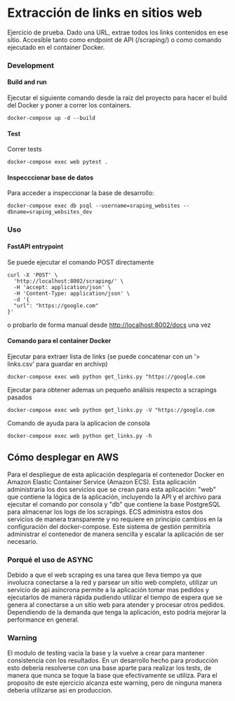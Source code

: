 # Extracción de links en sitios web

Ejercicio de prueba. Dado una URL, extrae todos los links contenidos en ese sitio. Accesible tanto como endpoint de API (/scraping/) o como comando ejecutado en el container Docker.

### Development

#### Build and run
Ejecutar el siguiente comando desde la raíz del proyecto para hacer el build del Docker y poner a correr los containers.
```
docker-compose up -d --build
```
 
#### Test
Correr tests
```
docker-compose exec web pytest .
```

#### Inspecccionar base de datos
Para acceder a inspeccionar la base de desarrollo:
```
docker-compose exec db psql --username=sraping_websites --dbname=sraping_websites_dev 
```

### Uso

#### FastAPI entrypoint
Se puede ejecutar el comando POST directamente
```
curl -X 'POST' \
  'http://localhost:8002/scraping/' \
  -H 'accept: application/json' \
  -H 'Content-Type: application/json' \
  -d '{
  "url": "https://google.com"
}'
```
o probarlo de forma manual desde [http://localhost:8002/docs](http://localhost:8002/docs) una vez 

#### Comando para el container Docker
Ejecutar para extraer lista de links (se puede concatenar con un '> links.csv' para guardar en archivp)
```
docker-compose exec web python get_links.py "https://google.com
```
Ejecutar para obtener ademas un pequeño análisis respecto a scrapings pasados
```
docker-compose exec web python get_links.py -V "https://google.com
```
Comando de ayuda para la aplicacion de consola
```
docker-compose exec web python get_links.py -h
```

## Cómo desplegar en AWS
Para el despliegue de esta aplicación desplegaría el contenedor Docker en Amazon Elastic Container Service (Amazon ECS). Esta aplicación administraría los dos servicios que se crean para esta aplicación: "web" que contiene la lógica de la aplicación, incluyendo la API y el archivo para ejecutar el comando por consola y "db" que contiene la base PostgreSQL para almacenar los logs de los scrapings. ECS administra estos dos servicios de manera transparente y no requiere en principio cambios en la configuración del docker-compose. Este sistema de gestión permitiría administrar el contenedor de manera sencilla y escalar la aplicación de ser necesario.

### Porqué el uso de ASYNC
Debido a que el web scraping es una tarea que lleva tiempo ya que involucra conectarse a la red y parsear un sitio web completo, utilizar un servicio de api asíncrona permite a la aplicación tomar mas pedidos y ejecutarlos de manera rápida pudiendo utilizar el tiempo de espera que se genera al conectarse a un sitio web para atender y procesar otros pedidos. Dependiendo de la demanda que tenga la aplicación, esto podría mejorar la performance en general.


### Warning
El modulo de testing vacia la base y la vuelve a crear para mantener consistencia con los resultados.
En un desarrollo hecho para producción esto debería resolverse con una base aparte para realizar los tests, de manera
que nunca se toque la base que efectivamente se utiliza. Para el proposito de este ejercicio alcanza este warning, pero 
de ninguna manera deberia utilizarse asi en produccion.
